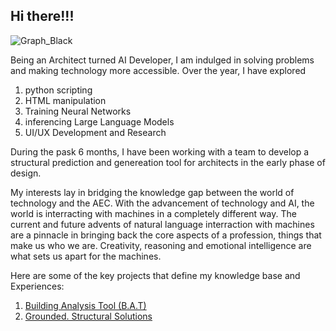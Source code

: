 ## Hi there!!!
![Graph_Black](https://github.com/user-attachments/assets/ddfdf394-0769-4ea4-85e6-79965081474e)

Being an Architect turned AI Developer, 
I am indulged in solving problems and making technology more accessible. Over the year, I have explored 

1. python scripting 
2. HTML manipulation
3. Training Neural Networks
4. inferencing Large Language Models
5. UI/UX Development and Research

During the pask 6 months, 
I have been working with a team to develop a structural prediction and genereation tool for architects in the early phase of design. 

My interests lay in bridging the knowledge gap between the world of technology and the AEC. With the advancement of technology and AI, the world is interracting with machines in a completely different way. The current and future advents of natural language interraction with machines are a pinnacle in bringing back the core aspects of a profession, things that make us who we are. Creativity, reasoning and emotional intelligence are what sets us apart for the machines.

Here are some of the key projects that define my knowledge base and Experiences: 

1. [Building Analysis Tool (B.A.T)](https://github.com/sahilyousafp/Building_Analysis_Tool.git)
3. [Grounded. Structural Solutions](https://github.com/sahilyousafp/Grounded.-Structural-Solutions.git)

